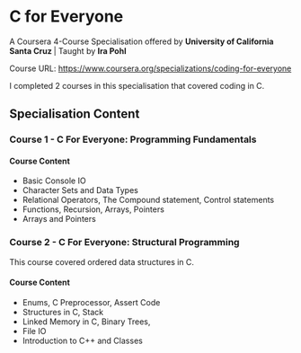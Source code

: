 # C for Everyone
A Coursera 4-Course Specialisation offered by <b> University of California Santa Cruz </b> | Taught by <b> Ira Pohl </b>

Course URL: <a> https://www.coursera.org/specializations/coding-for-everyone</a>

I completed 2 courses in this specialisation that covered coding in C.
## Specialisation Content
### Course 1 - C For Everyone: Programming Fundamentals
#### Course Content
- Basic Console IO
- Character Sets and Data Types
- Relational Operators, The Compound statement, Control statements
- Functions, Recursion, Arrays, Pointers
- Arrays and Pointers

### Course 2 - C For Everyone: Structural Programming
This course covered ordered data structures in C.
#### Course Content
- Enums, C Preprocessor, Assert Code
- Structures in C, Stack
- Linked Memory in C, Binary Trees, 
- File IO
- Introduction to C++ and Classes

